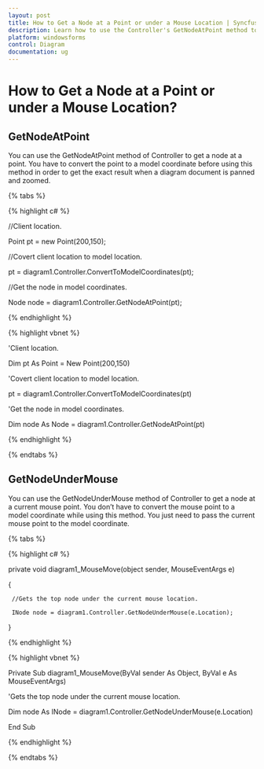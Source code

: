```yaml
---
layout: post
title: How to Get a Node at a Point or under a Mouse Location | Syncfusion®
description: Learn how to use the Controller's GetNodeAtPoint method to accurately identify a diagram node at a specific point, even when panned or zoomed.
platform: windowsforms
control: Diagram
documentation: ug
---
```


# How to Get a Node at a Point or under a Mouse Location?

## GetNodeAtPoint 

You can use the GetNodeAtPoint method of Controller to get a node at a point. You have to convert the point to a model coordinate before using this method in order to get the exact result when a diagram document is panned and zoomed.

{% tabs %}

{% highlight c# %}

//Client location.

Point pt = new Point(200,150);

//Covert client location to model location.

pt = diagram1.Controller.ConvertToModelCoordinates(pt);

//Get the node in model coordinates. 

Node node = diagram1.Controller.GetNodeAtPoint(pt);

{% endhighlight %}

{% highlight vbnet %}

'Client location.

Dim pt As Point = New Point(200,150)

'Covert client location to model location.

pt = diagram1.Controller.ConvertToModelCoordinates(pt)

'Get the node in model coordinates. 

Dim node As Node = diagram1.Controller.GetNodeAtPoint(pt)

{% endhighlight %}

{% endtabs %}


## GetNodeUnderMouse 

You can use the GetNodeUnderMouse method of Controller to get a node at a current mouse point. You don’t have to convert the mouse point to a model coordinate while using this method. You just need to pass the current mouse point to the model coordinate.


{% tabs %}

{% highlight c# %}

private void diagram1_MouseMove(object sender, MouseEventArgs e)

{

     //Gets the top node under the current mouse location.

     INode node = diagram1.Controller.GetNodeUnderMouse(e.Location);

}

{% endhighlight %}

{% highlight vbnet %}

Private Sub diagram1_MouseMove(ByVal sender As Object, ByVal e As MouseEventArgs)

'Gets the top node under the current mouse location.

Dim node As INode = diagram1.Controller.GetNodeUnderMouse(e.Location)

End Sub

{% endhighlight %}

{% endtabs %}